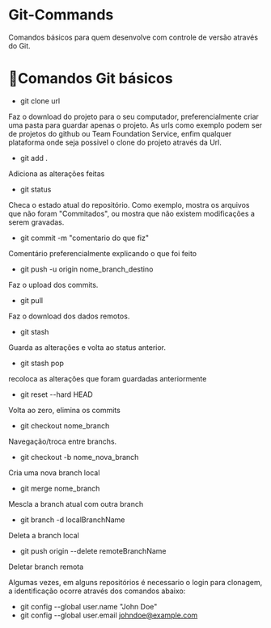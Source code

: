 # Git-Commands
Comandos básicos para quem desenvolve com controle de versão através do Git.

# 📝Comandos Git básicos

* git clone url

Faz o download do projeto para o seu computador, preferencialmente criar uma pasta para guardar apenas o projeto.
As urls como exemplo podem ser de projetos do github ou Team Foundation Service, enfim qualquer plataforma onde seja possivel o clone do projeto através da Url.

* git add .

Adiciona as alterações feitas

* git status

Checa o estado atual do repositório. Como exemplo, mostra os arquivos que não foram "Commitados", ou mostra que não existem modificações a serem gravadas.

* git commit -m "comentario do que fiz"

Comentário preferencialmente explicando o que foi feito

* git push -u origin nome_branch_destino

Faz o upload dos commits.

* git pull

Faz o download dos dados remotos.

* git stash

Guarda as alterações e volta ao status anterior.

* git stash pop

recoloca as alterações que foram guardadas anteriormente

* git reset --hard HEAD

Volta ao zero, elimina os commits

* git checkout nome_branch

Navegação/troca entre branchs.

* git checkout -b nome_nova_branch

Cria uma nova branch local

* git merge nome_branch

Mescla  a branch atual com outra branch

* git branch -d localBranchName

Deleta a branch local

* git push origin --delete remoteBranchName

Deletar branch remota

Algumas vezes, em alguns repositórios é necessario o login para clonagem, a identificação ocorre através dos comandos abaixo:

* git config --global user.name "John Doe"
* git config --global user.email johndoe@example.com
 
